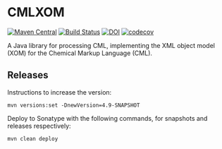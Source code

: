 # CMLXOM
[![Maven Central](https://maven-badges.herokuapp.com/maven-central/org.blueobelisk/cmlxom/badge.svg)](https://maven-badges.herokuapp.com/maven-central/org.blueobelisk/cmlxom)
[![Build Status](https://github.com/BlueObelisk/cmlxom/actions/workflows/maven.yml/badge.svg)](https://github.com/BlueObelisk/cmlxom/actions/workflows/maven.yml)
[![DOI](https://zenodo.org/badge/DOI/10.5281/zenodo.5815142.svg)](https://doi.org/10.5281/zenodo.5815142)
[![codecov](https://codecov.io/gh/BlueObelisk/cmlxom/branch/main/graph/badge.svg?token=E1NGWVWL04)](https://codecov.io/gh/BlueObelisk/cmlxom)

A Java library for processing CML,
implementing the XML object model (XOM) for the Chemical Markup Language (CML).

## Releases

Instructions to increase the version:

```shell
mvn versions:set -DnewVersion=4.9-SNAPSHOT
```

Deploy to Sonatype with the following commands, for snapshots and releases respectively:

```sh1ll
mvn clean deploy
```

